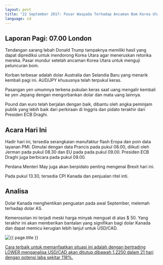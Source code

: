```yaml
---
layout: post
title: "22 September 2017: Pasar Waspada Terhadap Ancaman Bom Korea Utara"
language: id
---
```

## Laporan Pagi: 07.00 London

Tendangan sarang lebah Donald Trump tampaknya memiliki hasil yang dapat diprediksi untuk mendorong Korea Utara agar meneruskan retorika mereka. Pasar mundur setelah ancaman Korea Utara untuk menguji peluncuran bom.

Korban terbesar adalah dolar Australia dan Selandia Baru yang menarik kembali pagi ini. AUD/JPY khususnya telah terpukul keras.

Pasangan yen umumnya terkena pukulan keras saat uang mengalir kembali ke yen Jepang dengan mengorbankan dolar dan mata uang lainnya.

Pound dan euro telah berjalan dengan baik, dibantu oleh angka peminjam publik yang lebih baik dari perkiraan di Inggris dan pidato terakhir dari Presiden ECB Draghi.

## Acara Hari Ini

Hadir hari ini, tersedia serangkaian manufaktur flash Eropa dan poin data layanan PMI. Dimulai dengan data Prancis pada pukul 08.00, diikuti oleh Jerman pada pukul 08.30 dan EU pada pada pukul 09.00. Presiden ECB Draghi juga berbicara pada pukul 09.00.

Perdana Menteri May juga akan berpidato penting mengenai Brexit hari ini.

Pada pukul 13.30, tersedia CPI Kanada dan penjualan ritel inti.  

## Analisa

Dolar Kanada menghentikan penguatan pada awal September, melemah terhadap dolar AS.

Kemerosotan ini terjadi meski harga minyak menguat di atas $ 50. Yang terakhir ini akan memberikan bantalan yang signifikan bagi dolar Kanada dan dapat memicu kerugian lebih lanjut untuk USD/CAD.

<img src="{{ site.url }}/images/sep-17/id-22-sep-17.png" alt="{{ page.title }}" title="{{ page.title }}">

<a href="%LINK%%?currency=USD& market=forex&underlying=frxUSDCAD&formname=higherlower&duration_amount=21&duration_units=d&amount=10&amount_type=payout&expiry_type=duration&barrier=1.225" target="_blank">Cara terbaik untuk memanfaatkan situasi ini adalah dengan bertrading LOWER menganalisa USD/CAD akan ditutup dibawah 1.2250 dalam 21 hari dengan potensi laba sekitar 118%.</a>